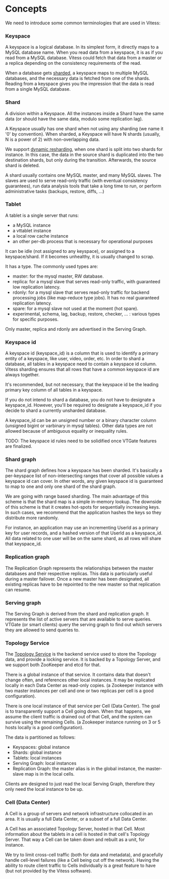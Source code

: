 # Concepts
We need to introduce some common terminologies that are used in Vitess:
### Keyspace
A keyspace is a logical database.
In its simplest form, it directly maps to a MySQL database name.
When you read data from a keyspace, it is as if you read from a MySQL database.
Vitess could fetch that data from a master or a replica depending
on the consistency requirements of the read.

When a database gets [sharded](http://en.wikipedia.org/wiki/Shard_(database_architecture)),
a keyspace maps to multiple MySQL databases,
and the necessary data is fetched from one of the shards.
Reading from a keyspace gives you the impression that the data is read from
a single MySQL database.

### Shard

A division within a Keyspace. All the instances inside a Shard have the same data (or should have the same data,
modulo some replication lag).

A Keyspace usually has one shard when not using any sharding (we name it '0' by convention). When sharded, a Keyspace will have N shards (usually, N is a power of 2) with non-overlapping data.

We support [dynamic resharding](Resharding.md), when one shard is split into two shards for instance. In this case, the data in the
source shard is duplicated into the two destination shards, but only during the transition. Afterwards, the source shard is
deleted.

A shard usually contains one MySQL master, and many MySQL slaves. The slaves are used to serve read-only traffic (with
eventual consistency guarantees), run data analysis tools that take a long time to run, or perform administrative tasks (backups, restore, diffs, ...)

### Tablet

A tablet is a single server that runs:
- a MySQL instance
- a vttablet instance
- a local row cache instance
- an other per-db process that is necessary for operational purposes

It can be idle (not assigned to any keyspace), or assigned to a keyspace/shard. If it becomes unhealthy, it is usually changed to scrap.

It has a type. The commonly used types are:
- master: for the mysql master, RW database.
- replica: for a mysql slave that serves read-only traffic, with guaranteed low replication latency.
- rdonly: for a mysql slave that serves read-only traffic for backend processing jobs (like map-reduce type jobs). It has no real guaranteed replication latency.
- spare: for a mysql slave not used at the moment (hot spare).
- experimental, schema, lag, backup, restore, checker, ... : various types for specific purposes.

Only master, replica and rdonly are advertised in the Serving Graph.

### Keyspace id
A keyspace id (keyspace_id) is a column that is used to identify a primary entity
of a keyspace, like user, video, order, etc.
In order to shard a database, all tables in a keyspace need to
contain a keyspace id column.
Vitess sharding ensures that all rows that have a common keyspace id are
always together.

It's recommended, but not necessary, that the keyspace id be the leading primary
key column of all tables in a keyspace.

If you do not intend to shard a database, you do not have to
designate a keyspace_id.
However, you'll be required to designate a keyspace_id
if you decide to shard a currently unsharded database.

A keyspace_id can be an unsigned number or a binary character column (unsigned bigint
or varbinary in mysql tables). Other data types are not allowed because of ambiguous
equality or inequality rules.

TODO: The keyspace id rules need to be solidified once VTGate features are finalized.

### Shard graph
The shard graph defines how a keyspace has been sharded. It's basically a per-keyspace
list of non-intersecting ranges that cover all possible values a keyspace id can cover.
In other words, any given keyspace id is guaranteed to map to one and only one
shard of the shard graph.

We are going with range based sharding.
The main advantage of this scheme is that the shard map is a simple in-memory lookup.
The downside of this scheme is that it creates hot-spots for sequentially increasing keys.
In such cases, we recommend that the application hashes the keys so they
distribute more randomly.

For instance, an application may use an incrementing UserId as a primary key for user records,
and a hashed version of that UserId as a keyspace_id. All data related to one user will be on
the same shard, as all rows will share that keyspace_id.

### Replication graph
The Replication Graph represents the relationships between the master
databases and their respective replicas.
This data is particularly useful during a master failover.
Once a new master has been designated, all existing replicas have to
be repointed to the new master so that replication can resume.

### Serving graph
The Serving Graph is derived from the shard and replication graph.
It represents the list of active servers that are available to serve
queries.
VTGate (or smart clients) query the serving graph to find out which servers
they are allowed to send queries to.

### Topology Service
The [Topology Service](TopologyService.md) is the backend service used to store the Topology data, and provide a locking service. It is backed by a Topology Server, and we support both ZooKeeper and etcd for that.

There is a global instance of that service. It contains data that doesn't change often, and references other local instances. It may be replicated locally in each Data Center as read-only copies. (a Zookeeper instance with two master instances per cell and one or two replicas per cell is a good configuration).

There is one local instance of that service per Cell (Data Center). The goal is to transparently support a Cell going down. When that happens, we assume the client traffic is drained out of that Cell, and the system can survive
using the remaining Cells. (a Zookeeper instance running on 3 or 5 hosts locally is a good configuration).

The data is partitioned as follows:
- Keyspaces: global instance
- Shards: global instance
- Tablets: local instances
- Serving Graph: local instances
- Replication Graph: the master alias is in the global instance, the master-slave map is in the local cells.

Clients are designed to just read the local Serving Graph, therefore they only need the local instance to be up.

### Cell (Data Center)

A Cell is a group of servers and network infrastructure collocated in an area. It is usually a full Data Center, or a subset of a full Data Center.

A Cell has an associated Topology Server, hosted in that Cell. Most information about the tablets in a cell is hosted in that cell's Topology Server. That way a Cell can be taken down and rebuilt as a unit, for instance.

We try to limit cross-cell traffic (both for data and metadata), and gracefully handle cell-level failures (like a Cell being cut off the network). Having the ability to route client traffic to Cells individually is a great feature to have
(but not provided by the Vitess software).
